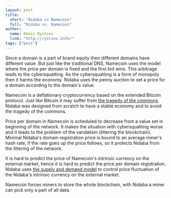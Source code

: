 ```yaml
---
layout: post
title: 
  short: "Nidaba vs Namecoin"
  full: "Nidaba vs. Namecoin"
author:
  name: Denis Rystsov
  link: "http://rystsov.info/"
tags: ["post"]
---
```


<!--begin-preview-->

Since a domain is a part of brand equity then different domains have different value. But just like the traditional DNS, Namecoin uses the model where the price per domain is fixed and the first bid wins. This arbitrage leads to the cybersquatting. As the cybersquatting is a form of monopoly then it harms the economy. Nidaba uses the penny auction to set a price for a domain according to the domain's value.

Namecoin is a deflationary cryptocurrency based on the extended Bitcoin protocol. Just like Bitcoin it may suffer from <a href="https://en.bitcoin.it/wiki/Tragedy_of_the_Commons">the tragedy of the commons</a>. Nidaba was designed from scratch to have a stable economy and to avoid the tragedy of the commons.

<!--end-preview-->

Price per domain in Namecoin is scheduled to decrease from a value set in beginning of the network. It makes the situation with cybersquatting worse and it leads to the problem of the vandalism (littering the blockchain). Minimal Nidaba's domain registration price is bound to an average miner's hash rate, if the rate goes up the price follows, so it protects Nidaba from the littering of the network.

It is hard to predict the price of Namecoin's intrinsic currency on the external market, hence it is hard to predict the price per domain registration. Nidaba uses <a href="http://en.wikipedia.org/wiki/Supply_and_demand">the supply and demand model</a> to control price fluctuation of the Nidaba's intrinsic currency on the external market.

Namecoin forces miners to store the whole blockchain, with Nidaba a miner can pick only a part of all data.